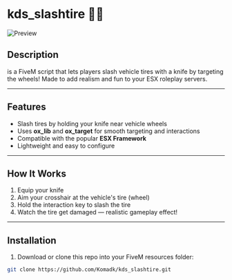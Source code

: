 # kds_slashtire 🔪🚗

![Preview](https://cdn.discordapp.com/attachments/1374029346607726604/1375418181581148223/KD-Scripts.Slashtire.jpg?ex=68319d80&is=68304c00&hm=552b717632e88c2169f288fcbae6ab84d46c0c5460397cc29a398b92f0269249&)

## Description
is a FiveM script that lets players slash vehicle tires with a knife by targeting the wheels! Made to add realism and fun to your ESX roleplay servers.

---

## Features

- Slash tires by holding your knife near vehicle wheels  
- Uses **ox_lib** and **ox_target** for smooth targeting and interactions  
- Compatible with the popular **ESX Framework**  
- Lightweight and easy to configure  

---

## How It Works

1. Equip your knife  
2. Aim your crosshair at the vehicle's tire (wheel)  
3. Hold the interaction key to slash the tire  
4. Watch the tire get damaged — realistic gameplay effect!

---

## Installation

1. Download or clone this repo into your FiveM resources folder:

```bash
git clone https://github.com/Komadk/kds_slashtire.git
